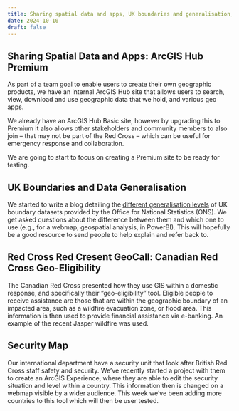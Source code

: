 ```yaml
---
title: Sharing spatial data and apps, UK boundaries and generalisation, Canadaian Red Cross presenation, and Security Maps
date: 2024-10-10
draft: false
---
```

## Sharing Spatial Data and Apps: ArcGIS Hub Premium

As part of a team goal to enable users to create their own geographic products, we have an internal ArcGIS Hub site that allows users to search, view, download and use geographic data that we hold, and various geo apps. 

We already have an ArcGIS Hub Basic site, however by upgrading this to Premium it also allows other stakeholders and community members to also join – that may not be part of the Red Cross – which can be useful for emergency response and collaboration.

We are going to start to focus on creating a Premium site to be ready for testing. 

## UK Boundaries and Data Generalisation

We started to write a blog detailing the [different generalisation levels](https://www.ons.gov.uk/methodology/geography/geographicalproducts/digitalboundaries) of UK boundary datasets provided by the Office for National Statistics (ONS). We get asked questions about the difference between them and which one to use (e.g., for a webmap, geospatial analysis, in PowerBI). This will hopefully be a good resource to send people to help explain and refer back to.

## Red Cross Red Cresent GeoCall: Canadian Red Cross Geo-Eligibility

The Canadian Red Cross presented how they use GIS within a domestic response, and specifically their “geo-eligibility” tool. Eligible people to receive assistance are those that are within the geographic boundary of an impacted area, such as a wildfire evacuation zone, or flood area. This information is then used to provide financial assistance via e-banking. An example of the recent Jasper wildfire was used. 

## Security Map

Our international department have a security unit that look after British Red Cross staff safety and security. We’ve recently started a project with them to create an ArcGIS Experience, where they are able to edit the security situation and level within a country. This information then is changed on a webmap visible by a wider audience. This week we’ve been adding more countries to this tool which will then be user tested. 
